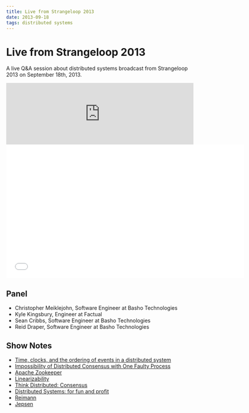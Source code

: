 ```yaml
---
title: Live from Strangeloop 2013
date: 2013-09-18
tags: distributed systems
---
```


# Live from Strangeloop 2013

A live Q&A session about distributed systems broadcast from Strangeloop
2013 on September 18th, 2013.

<iframe width="100%" height="166" scrolling="no" frameborder="no" src="https://w.soundcloud.com/player/?url=http%3A%2F%2Fapi.soundcloud.com%2Ftracks%2F111243801"></iframe>

<iframe class="youtube-player" width="640" height="360" src="//www.youtube.com/embed/2lKBsPNqz0E" frameborder="0" allowfullscreen="allowfullscreen"></iframe>

## Panel

* Christopher Meiklejohn, Software Engineer at Basho Technologies
  [<i class="icon-social-twitter"></i>](http://twitter.com/cmeik)
* Kyle Kingsbury, Engineer at Factual
  [<i class="icon-social-twitter"></i>](http://twitter.com/aphyr)
* Sean Cribbs, Software Engineer at Basho Technologies
  [<i class="icon-social-twitter"></i>](http://twitter.com/seancribbs)
* Reid Draper, Software Engineer at Basho Technologies
  [<i class="icon-social-twitter"></i>](http://twitter.com/reiddraper)

## Show Notes

* [Time, clocks, and the ordering of events in a distributed system](http://dl.acm.org/citation.cfm?id=359563)
* [Impossibility of Distributed Consensus with One Faulty Process](http://cs-www.cs.yale.edu/homes/arvind/cs425/doc/fischer.pdf)
* [Apache Zookeeper](http://zookeeper.apache.org)
* [Linearizability](https://en.wikipedia.org/wiki/Linearizability)
* [Think Distributed: Consensus](http://thinkdistributed.io/blog/2013/07/12/consensus.html)
* [Distributed Systems: for fun and profit](https://github.com/mixu/distsysbook)
* [Reimann](https://github.com/aphyr/riemann)
* [Jepsen](https://github.com/aphyr/jepsen)
